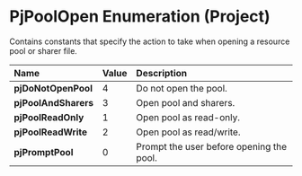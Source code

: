 
# PjPoolOpen Enumeration (Project)

Contains constants that specify the action to take when opening a resource pool or sharer file.



|**Name**|**Value**|**Description**|
|:-----|:-----|:-----|
|**pjDoNotOpenPool**|4|Do not open the pool.|
|**pjPoolAndSharers**|3|Open pool and sharers.|
|**pjPoolReadOnly**|1|Open pool as read-only.|
|**pjPoolReadWrite**|2|Open pool as read/write.|
|**pjPromptPool**|0|Prompt the user before opening the pool.|
